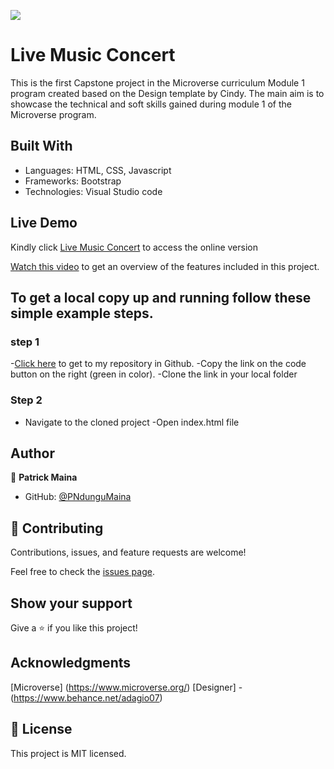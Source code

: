 ![](https://img.shields.io/badge/Microverse-blueviolet)

# Live Music Concert

This is the first Capstone project in the Microverse curriculum Module 1 program created based on the Design template by Cindy. The main aim is to showcase the technical and soft skills gained during module 1 of the Microverse program.

## Built With

- Languages: HTML, CSS, Javascript
- Frameworks: Bootstrap
- Technologies: Visual Studio code

## Live Demo

Kindly click [Live Music Concert](https://pndungumaina.github.io/Module-1-capstone-project/) to access the online version

[Watch this video](https://www.loom.com/share/68da15601e4f4237984fe7e304f635f2) to get an overview of the features included in this project.

## To get a local copy up and running follow these simple example steps.

### step 1

-[Click here](https://github.com/PNdunguMaina/Module-1-capstone-project) to get to my repository in Github.
-Copy the link on the code button on the right (green in color).
-Clone the link in your local folder

### Step 2

- Navigate to the cloned project
  -Open index.html file

## Author

👤 **Patrick Maina**

- GitHub: [@PNdunguMaina](https://github.com/PNdunguMaina)

## 🤝 Contributing

Contributions, issues, and feature requests are welcome!

Feel free to check the [issues page](https://github.com/PNdunguMaina/Module-1-capstone-project/issues).

## Show your support

Give a ⭐️ if you like this project!

## Acknowledgments

[Microverse] (https://www.microverse.org/)
[Designer] - (https://www.behance.net/adagio07)

## 📝 License

This project is MIT licensed.
